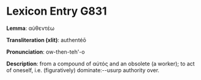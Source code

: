 # Lexicon Entry G831

**Lemma**: αὐθεντέω

**Transliteration (xlit)**: authentéō

**Pronunciation**: ow-then-teh'-o

**Description**:
from a compound of αὐτός and an obsolete  (a worker); to act of oneself, i.e. (figuratively) dominate:--usurp authority over.
